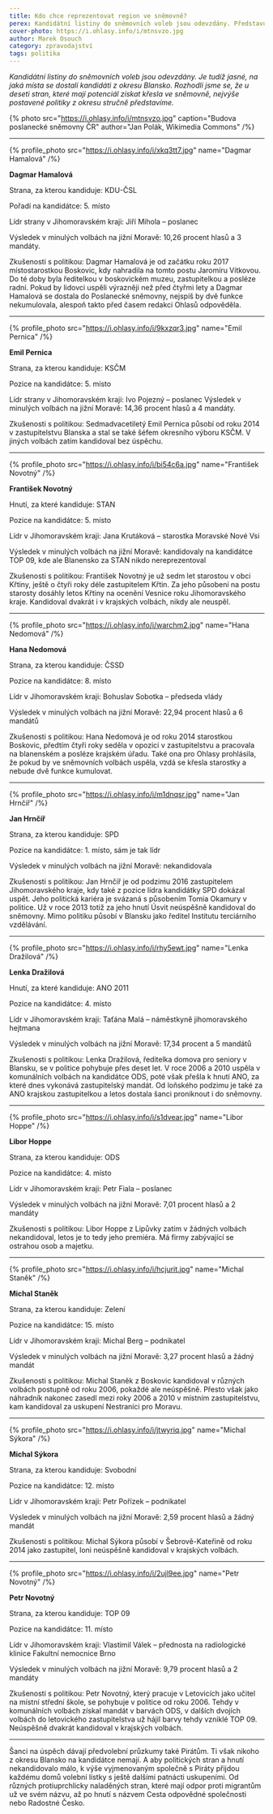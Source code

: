 ```yaml
---
title: Kdo chce reprezentovat region ve sněmovně?
perex: Kandidátní listiny do sněmovních voleb jsou odevzdány. Představujeme nejvýše postavené regionální politiky z deseti stran, které mají potenciál získat křesla ve sněmovně.
cover-photo: https://i.ohlasy.info/i/mtnsvzo.jpg
author: Marek Osouch
category: zpravodajství
tags: politika
---
```


_Kandidátní listiny do sněmovních voleb jsou odevzdány. Je tudíž jasné, na jaká místa se dostali kandidáti z okresu Blansko. Rozhodli jsme se, že u deseti stran, které mají potenciál získat křesla ve sněmovně, nejvýše postavené politiky z okresu stručně představíme._

{% photo src="https://i.ohlasy.info/i/mtnsvzo.jpg" caption="Budova poslanecké sněmovny ČR" author="Jan Polák, Wikimedia Commons" /%}

---

{% profile_photo src="https://i.ohlasy.info/i/xkq3tt7.jpg" name="Dagmar Hamalová" /%}

**Dagmar Hamalová**

Strana, za kterou kandiduje: KDU-ČSL

Pořadí na kandidátce: 5. místo

Lídr strany v Jihomoravském kraji: Jiří Mihola – poslanec

Výsledek v minulých volbách na jižní Moravě: 10,26 procent hlasů a 3 mandáty.

Zkušenosti s politikou: Dagmar Hamalová je od začátku roku 2017 místostarostkou Boskovic, kdy nahradila na tomto postu Jaromíru Vítkovou. Do té doby byla ředitelkou v boskovickém muzeu, zastupitelkou a posléze radní. Pokud by lidovci uspěli výrazněji než před čtyřmi lety a Dagmar Hamalová se dostala do Poslanecké sněmovny, nejspíš by dvě funkce nekumulovala, alespoň takto před časem redakci Ohlasů odpověděla.

---

{% profile_photo src="https://i.ohlasy.info/i/9kxzqr3.jpg" name="Emil Pernica" /%}

**Emil Pernica**

Strana, za kterou kandiduje: KSČM

Pozice na kandidátce: 5. místo

Lídr strany v Jihomoravském kraji: Ivo Pojezný – poslanec
Výsledek v minulých volbách na jižní Moravě: 14,36 procent hlasů a 4 mandáty.

Zkušenosti s politikou: Sedmadvacetiletý Emil Pernica působí od roku 2014 v zastupitelstvu Blanska a stal se také šéfem okresního výboru KSČM. V jiných volbách zatím kandidoval bez úspěchu.

---

{% profile_photo src="https://i.ohlasy.info/i/bi54c6a.jpg" name="František Novotný" /%}

**František Novotný**

Hnutí, za které kandiduje: STAN

Pozice na kandidátce: 5. místo

Lídr v Jihomoravském kraji: Jana Krutáková – starostka Moravské Nové Vsi

Výsledek v minulých volbách na jižní Moravě: kandidovaly na kandidátce TOP 09, kde ale Blanensko za STAN nikdo nereprezentoval

Zkušenosti s politikou: František Novotný je už sedm let starostou v obci Křtiny, ještě o čtyři roky déle zastupitelem Křtin. Za jeho působení na postu starosty dosáhly letos Křtiny na ocenění Vesnice roku Jihomoravského kraje. Kandidoval dvakrát i v krajských volbách, nikdy ale neuspěl.

---

{% profile_photo src="https://i.ohlasy.info/i/warchm2.jpg" name="Hana Nedomová" /%}

**Hana Nedomová**

Strana, za kterou kandiduje: ČSSD

Pozice na kandidátce: 8. místo

Lídr v Jihomoravském kraji: Bohuslav Sobotka – předseda vlády

Výsledek v minulých volbách na jižní Moravě: 22,94 procent hlasů a 6 mandátů

Zkušenosti s politikou: Hana Nedomová je od roku 2014 starostkou Boskovic, předtím čtyři roky seděla v opozici v zastupitelstvu a pracovala na blanenském a posléze krajském úřadu. Také ona pro Ohlasy prohlásila, že pokud by ve sněmovních volbách uspěla, vzdá se křesla starostky a nebude dvě funkce kumulovat.

---

{% profile_photo src="https://i.ohlasy.info/i/m1dnqsr.jpg" name="Jan Hrnčíř" /%}

**Jan Hrnčíř**

Strana, za kterou kandiduje: SPD

Pozice na kandidátce: 1. místo, sám je tak lídr

Výsledek v minulých volbách na jižní Moravě: nekandidovala

Zkušenosti s politikou: Jan Hrnčíř je od podzimu 2016 zastupitelem Jihomoravského kraje, kdy také z pozice lídra kandidátky SPD dokázal uspět. Jeho politická kariéra je svázaná s působením Tomia Okamury v politice. Už v roce 2013 totiž za jeho hnutí Úsvit neúspěšně kandidoval do sněmovny. Mimo politiku působí v Blansku jako ředitel Institutu terciárního vzdělávání.

---

{% profile_photo src="https://i.ohlasy.info/i/rhy5ewt.jpg" name="Lenka Dražilová" /%}

**Lenka Dražilová**

Hnutí, za které kandiduje: ANO 2011

Pozice na kandidátce: 4. místo

Lídr v Jihomoravském kraji: Taťána Malá – náměstkyně jihomoravského hejtmana

Výsledek v minulých volbách na jižní Moravě: 17,34 procent a 5 mandátů

Zkušenosti s politikou: Lenka Dražilová, ředitelka domova pro seniory v Blansku, se v politice pohybuje přes deset let. V roce 2006 a 2010 uspěla v komunálních volbách na kandidátce ODS, poté však přešla k hnutí ANO, za které dnes vykonává zastupitelský mandát. Od loňského podzimu je také za ANO krajskou zastupitelkou a letos dostala šanci proniknout i do sněmovny.

---

{% profile_photo src="https://i.ohlasy.info/i/s1dvear.jpg" name="Libor Hoppe" /%}

**Libor Hoppe**

Strana, za kterou kandiduje: ODS

Pozice na kandidátce: 4. místo

Lídr v Jihomoravském kraji: Petr Fiala – poslanec

Výsledek v minulých volbách na jižní Moravě: 7,01 procent hlasů a 2 mandáty

Zkušenosti s politikou: Libor Hoppe z Lipůvky zatím v žádných volbách nekandidoval, letos je to tedy jeho premiéra. Má firmy zabývající se ostrahou osob a majetku.

---

{% profile_photo src="https://i.ohlasy.info/i/hcjurit.jpg" name="Michal Staněk" /%}

**Michal Staněk**

Strana, za kterou kandiduje: Zelení

Pozice na kandidátce: 15. místo

Lídr v Jihomoravském kraji: Michal Berg – podnikatel

Výsledek v minulých volbách na jižní Moravě: 3,27 procent hlasů a žádný mandát

Zkušenosti s politikou: Michal Staněk z Boskovic kandidoval v různých volbách postupně od roku 2006, pokaždé ale neúspěšně. Přesto však jako náhradník nakonec zasedl mezi roky 2006 a 2010 v místním zastupitelstvu, kam kandidoval za uskupení Nestraníci pro Moravu.

---

{% profile_photo src="https://i.ohlasy.info/i/jtwyriq.jpg" name="Michal Sýkora" /%}

**Michal Sýkora**

Strana, za kterou kandiduje: Svobodní

Pozice na kandidátce: 12. místo

Lídr v Jihomoravském kraji: Petr Pořízek – podnikatel

Výsledek v minulých volbách na jižní Moravě: 2,59 procent hlasů a žádný mandát

Zkušenosti s politikou: Michal Sýkora působí v Šebrově-Kateřině od roku 2014 jako zastupitel, loni neúspěšně kandidoval v krajských volbách.

---

{% profile_photo src="https://i.ohlasy.info/i/2ujl9ee.jpg" name="Petr Novotný" /%}

**Petr Novotný**

Strana, za kterou kandiduje: TOP 09

Pozice na kandidátce: 11. místo

Lídr v Jihomoravském kraji: Vlastimil Válek – přednosta na radiologické klinice Fakultní nemocnice Brno

Výsledek v minulých volbách na jižní Moravě: 9,79 procent hlasů a 2 mandáty

Zkušenosti s politikou: Petr Novotný, který pracuje v Letovicích jako učitel na místní střední škole, se pohybuje v politice od roku 2006. Tehdy v komunálních volbách získal mandát v barvách ODS, v dalších dvojích volbách do letovického zastupitelstva už hájil barvy tehdy vzniklé TOP 09. Neúspěšně dvakrát kandidoval v krajských volbách.

---

Šanci na úspěch dávají předvolební průzkumy také Pirátům. Ti však nikoho z okresu Blansko na kandidátce nemají. A aby politických stran a hnutí nekandidovalo málo, k výše vyjmenovaným společně s Piráty přijdou každému domů volební lístky s ještě dalšími patnácti uskupeními. Od různých protiuprchlicky naladěných stran, které mají odpor proti migrantům už ve svém názvu, až po hnutí s názvem Cesta odpovědné společnosti nebo Radostné Česko.
